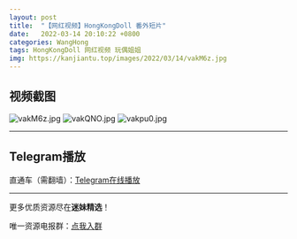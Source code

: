 ```yaml
---
layout: post
title:  "【网红视频】HongKongDoll 番外短片"
date:   2022-03-14 20:10:22 +0800
categories: WangHong
tags: HongKongDoll 网红视频 玩偶姐姐 
img: https://kanjiantu.top/images/2022/03/14/vakM6z.jpg
---
```



## 视频截图

![vakM6z.jpg](https://kanjiantu.top/images/2022/03/14/vakM6z.jpg)
![vakQNO.jpg](https://kanjiantu.top/images/2022/03/14/vakQNO.jpg)
![vakpu0.jpg](https://kanjiantu.top/images/2022/03/14/vakpu0.jpg)

* * *
## Telegram播放

直通车（需翻墙）：[Telegram在线播放](https://t.me/mimeijingxuan/38)

* * *
更多优质资源尽在**迷妹精选**！

唯一资源电报群：[点我入群](https://t.me/mimeijingxuan)


